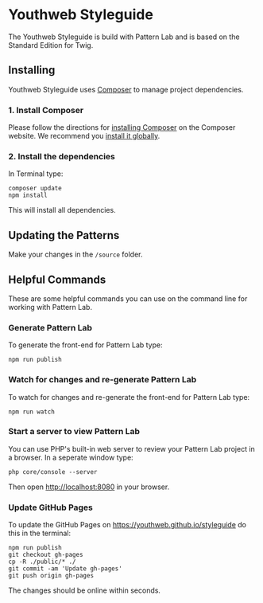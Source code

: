 # Youthweb Styleguide

The Youthweb Styleguide is build with Pattern Lab and is based on the Standard Edition for Twig.

## Installing

Youthweb Styleguide uses [Composer](https://getcomposer.org/) to manage project dependencies.

### 1. Install Composer

Please follow the directions for [installing Composer](https://getcomposer.org/doc/00-intro.md#installation-linux-unix-osx) on the Composer website. We recommend you [install it globally](https://getcomposer.org/doc/00-intro.md#globally).

### 2. Install the dependencies

In Terminal type:

    composer update
    npm install

This will install all dependencies.

## Updating the Patterns

Make your changes in the `/source` folder.

## Helpful Commands

These are some helpful commands you can use on the command line for working with Pattern Lab.

### Generate Pattern Lab

To generate the front-end for Pattern Lab type:

    npm run publish

### Watch for changes and re-generate Pattern Lab

To watch for changes and re-generate the front-end for Pattern Lab type:

    npm run watch

### Start a server to view Pattern Lab

You can use PHP's built-in web server to review your Pattern Lab project in a browser. In a seperate window type:

    php core/console --server

Then open [http://localhost:8080](http://localhost:8080) in your browser.

### Update GitHub Pages

To update the GitHub Pages on https://youthweb.github.io/styleguide do this in the terminal:

    npm run publish
    git checkout gh-pages
    cp -R ./public/* ./
    git commit -am 'Update gh-pages'
    git push origin gh-pages

The changes should be online within seconds.
